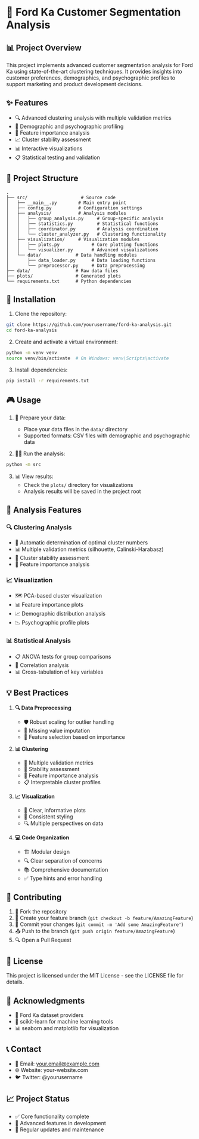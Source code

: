 # 🚗 Ford Ka Customer Segmentation Analysis

## 📊 Project Overview
This project implements advanced customer segmentation analysis for Ford Ka using state-of-the-art clustering techniques. It provides insights into customer preferences, demographics, and psychographic profiles to support marketing and product development decisions.

## ✨ Features
- 🔍 Advanced clustering analysis with multiple validation metrics
- 👥 Demographic and psychographic profiling
- 🎯 Feature importance analysis
- 📈 Cluster stability assessment
- 📊 Interactive visualizations
- 📋 Statistical testing and validation

## 📁 Project Structure
```
.
├── src/                    # Source code
│   ├── __main__.py        # Main entry point
│   ├── config.py          # Configuration settings
│   ├── analysis/          # Analysis modules
│   │   ├── group_analysis.py     # Group-specific analysis
│   │   ├── statistics.py         # Statistical functions
│   │   ├── coordinator.py        # Analysis coordination
│   │   └── cluster_analyzer.py   # Clustering functionality
│   ├── visualization/     # Visualization modules
│   │   ├── plots.py            # Core plotting functions
│   │   └── visualizer.py       # Advanced visualizations
│   └── data/             # Data handling modules
│       ├── data_loader.py      # Data loading functions
│       └── preprocessor.py     # Data preprocessing
├── data/                 # Raw data files
├── plots/                # Generated plots
└── requirements.txt      # Python dependencies
```

## 🚀 Installation
1. Clone the repository:
```bash
git clone https://github.com/yourusername/ford-ka-analysis.git
cd ford-ka-analysis
```

2. Create and activate a virtual environment:
```bash
python -m venv venv
source venv/bin/activate  # On Windows: venv\Scripts\activate
```

3. Install dependencies:
```bash
pip install -r requirements.txt
```

## 🎮 Usage
1. 📝 Prepare your data:
   - Place your data files in the `data/` directory
   - Supported formats: CSV files with demographic and psychographic data

2. 🏃‍♂️ Run the analysis:
```bash
python -m src
```

3. 📊 View results:
   - Check the `plots/` directory for visualizations
   - Analysis results will be saved in the project root

## 🔬 Analysis Features

### 🔍 Clustering Analysis
- 🎯 Automatic determination of optimal cluster numbers
- 📊 Multiple validation metrics (silhouette, Calinski-Harabasz)
- 🔄 Cluster stability assessment
- 🎯 Feature importance analysis

### 📈 Visualization
- 🗺️ PCA-based cluster visualization
- 📊 Feature importance plots
- 📈 Demographic distribution analysis
- 📉 Psychographic profile plots

### 📊 Statistical Analysis
- 📋 ANOVA tests for group comparisons
- 🔗 Correlation analysis
- 📊 Cross-tabulation of key variables

## 💡 Best Practices
1. **🔍 Data Preprocessing**
   - 🛡️ Robust scaling for outlier handling
   - 🧹 Missing value imputation
   - 🎯 Feature selection based on importance

2. **📊 Clustering**
   - 📏 Multiple validation metrics
   - 🔄 Stability assessment
   - 🎯 Feature importance analysis
   - 📋 Interpretable cluster profiles

3. **📈 Visualization**
   - 🎨 Clear, informative plots
   - 🎯 Consistent styling
   - 🔍 Multiple perspectives on data

4. **💻 Code Organization**
   - 🏗️ Modular design
   - 🔍 Clear separation of concerns
   - 📚 Comprehensive documentation
   - ✅ Type hints and error handling

## 🤝 Contributing
1. 🔀 Fork the repository
2. 🌿 Create your feature branch (`git checkout -b feature/AmazingFeature`)
3. 💾 Commit your changes (`git commit -m 'Add some AmazingFeature'`)
4. 📤 Push to the branch (`git push origin feature/AmazingFeature`)
5. 🔍 Open a Pull Request

## 📄 License
This project is licensed under the MIT License - see the LICENSE file for details.

## 🙏 Acknowledgments
- 🚗 Ford Ka dataset providers
- 🔬 scikit-learn for machine learning tools
- 📊 seaborn and matplotlib for visualization

## 📞 Contact
- 📧 Email: your.email@example.com
- 🌐 Website: your-website.com
- 🐦 Twitter: @yourusername

## 📈 Project Status
- ✅ Core functionality complete
- 🚧 Advanced features in development
- 📅 Regular updates and maintenance 
